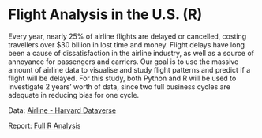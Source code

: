 # Flight Analysis in the U.S. (R)

Every year, nearly 25% of airline flights are delayed or cancelled, costing travellers over $30 billion in lost time and money. Flight delays have long been a cause of dissatisfaction in the airline industry, as well as a source of annoyance for passengers and carriers. Our goal is to use the massive amount of airline data to visualise and study flight patterns and predict if a flight will be delayed. For this study, both Python and R will be used to investigate 2 years’ worth of data, since two full business cycles are adequate in reducing bias for one cycle.

Data: [Airline - Harvard Dataverse](https://dataverse.harvard.edu/dataset.xhtml?persistentId=doi:10.7910/DVN/HG7NV7)

Report: [Full R Analysis](https://evantyy.github.io/flight-analysis-R/)
